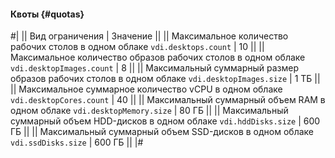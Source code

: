 #### Квоты {#quotas}

#|
|| Вид ограничения | Значение ||
|| Максимальное количество рабочих столов в одном облаке
   `vdi.desktops.count` | 10 ||
|| Максимальное количество образов рабочих столов в одном облаке
   `vdi.desktopImages.count` | 8 ||
|| Максимальный суммарный размер образов рабочих столов в одном облаке
   `vdi.desktopImages.size` | 1 ТБ ||
|| Максимальное суммарное количество vCPU в одном облаке
   `vdi.desktopCores.count` | 40 ||
|| Максимальный суммарный объем RAM в одном облаке
   `vdi.desktopMemory.size` | 80 ГБ ||
|| Максимальный суммарный объем HDD-дисков в одном облаке 
   `vdi.hddDisks.size` | 600 ГБ ||
|| Максимальный суммарный объем SSD-дисков в одном облаке 
   `vdi.ssdDisks.size` | 600 ГБ ||
|#